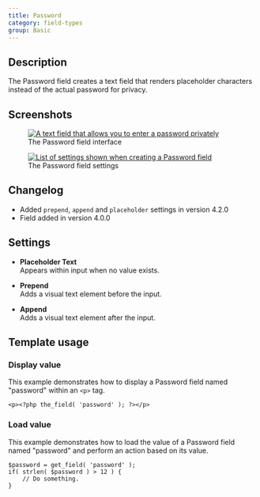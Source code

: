 ```yaml
---
title: Password
category: field-types
group: Basic
---
```


## Description
The Password field creates a text field that renders placeholder characters instead of the actual password for privacy.

## Screenshots
<div class="gallery">
	<figure>
		<a href="https://raw.githubusercontent.com/AdvancedCustomFields/docs/master/assets/acf-password-field-interface.png">
			<img src="https://raw.githubusercontent.com/AdvancedCustomFields/docs/master/assets/acf-password-field-interface.png" alt="A text field that allows you to enter a password privately" />
		</a>
		<figcaption>The Password field interface</figcaption>
	</figure>
	<figure>
		<a href="https://raw.githubusercontent.com/AdvancedCustomFields/docs/master/assets/acf-password-field-settings.png">
			<img src="https://raw.githubusercontent.com/AdvancedCustomFields/docs/master/assets/acf-password-field-settings.png" alt="List of settings shown when creating a Password field" />
		</a>
		<figcaption>The Password field settings</figcaption>
	</figure>
</div>

## Changelog
- Added `prepend`, `append` and `placeholder` settings in version 4.2.0
- Field added in version 4.0.0

## Settings  
- **Placeholder Text**  
  Appears within input when no value exists.
  
- **Prepend**  
  Adds a visual text element before the input.
  
- **Append**  
  Adds a visual text element after the input.

## Template usage

### Display value
This example demonstrates how to display a Password field named "password" within an `<p>` tag.
```
<p><?php the_field( 'password' ); ?></p>
```

### Load value
This example demonstrates how to load the value of a Password field named "password" and perform an action based on its value.
```
$password = get_field( 'password' );
if( strlen( $password ) > 12 ) {
	// Do something.
}
```
